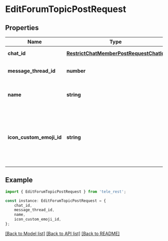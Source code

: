 # EditForumTopicPostRequest


## Properties

Name | Type | Description | Notes
------------ | ------------- | ------------- | -------------
**chat_id** | [**RestrictChatMemberPostRequestChatId**](RestrictChatMemberPostRequestChatId.md) |  | [default to undefined]
**message_thread_id** | **number** | Unique identifier for the target message thread of the forum topic | [default to undefined]
**name** | **string** | New topic name, 0-128 characters. If not specified or empty, the current name of the topic will be kept | [optional] [default to undefined]
**icon_custom_emoji_id** | **string** | New unique identifier of the custom emoji shown as the topic icon. Use [getForumTopicIconStickers](https://core.telegram.org/bots/api/#getforumtopiciconstickers) to get all allowed custom emoji identifiers. Pass an empty string to remove the icon. If not specified, the current icon will be kept | [optional] [default to undefined]

## Example

```typescript
import { EditForumTopicPostRequest } from 'tele_rest';

const instance: EditForumTopicPostRequest = {
    chat_id,
    message_thread_id,
    name,
    icon_custom_emoji_id,
};
```

[[Back to Model list]](../README.md#documentation-for-models) [[Back to API list]](../README.md#documentation-for-api-endpoints) [[Back to README]](../README.md)
